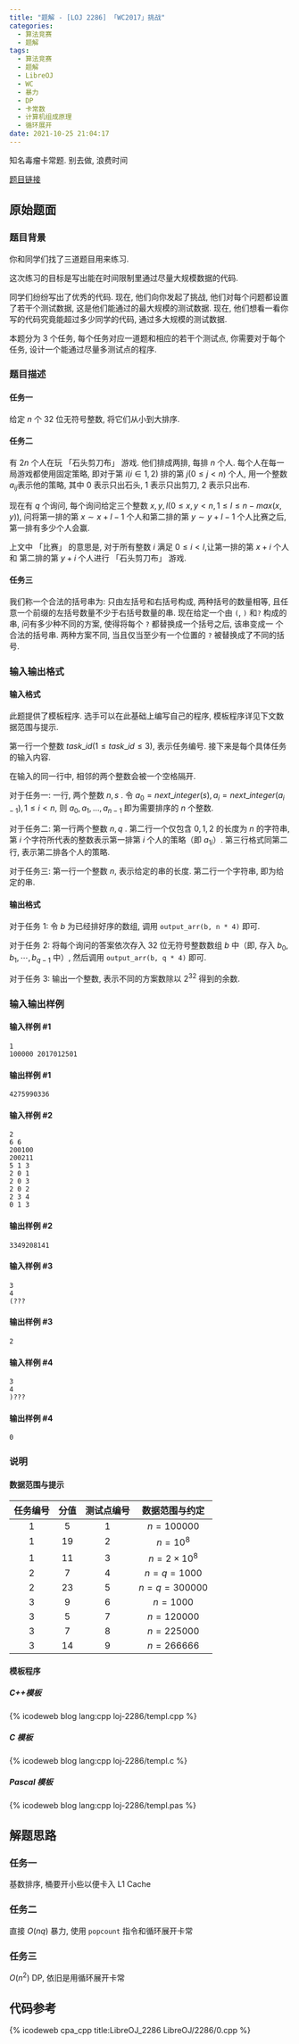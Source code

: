 ```yaml
---
title: "题解 - [LOJ 2286] 「WC2017」挑战"
categories:
  - 算法竞赛
  - 题解
tags:
  - 算法竞赛
  - 题解
  - LibreOJ
  - WC
  - 暴力
  - DP
  - 卡常数
  - 计算机组成原理
  - 循环展开
date: 2021-10-25 21:04:17
---
```


知名毒瘤卡常题. 别去做, 浪费时间

[题目链接](https://loj.ac/p/2286)

<!-- more -->

## 原始题面

### 题目背景

你和同学们找了三道题目用来练习.

这次练习的目标是写出能在时间限制里通过尽量大规模数据的代码.

同学们纷纷写出了优秀的代码. 现在, 他们向你发起了挑战, 他们对每个问题都设置了若干个测试数据, 这是他们能通过的最大规模的测试数据. 现在, 他们想看一看你写的代码究竟能超过多少同学的代码, 通过多大规模的测试数据.

本题分为 $3$ 个任务, 每个任务对应一道题和相应的若干个测试点, 你需要对于每个任务, 设计一个能通过尽量多测试点的程序.

### 题目描述

#### 任务一

给定 $n$ 个 $32$ 位无符号整数, 将它们从小到大排序.

#### 任务二

有 $2n$ 个人在玩 「石头剪刀布」 游戏. 他们排成两排, 每排 $n$ 个人. 每个人在每一局游戏都使用固定策略, 即对于第 $i (i \in 1, 2)$ 排的第 $j (0 \leq j < n)$ 个人, 用一个整数 $a_{ij}$​​ 表示他的策略, 其中 $0$ 表示只出石头, $1$ 表示只出剪刀, $2$ 表示只出布.

现在有 $q$ 个询问, 每个询问给定三个整数 $x,y,l(0\leq x,y<n,1\leq l\leq n-max(x,y))$, 问将第一排的第 $x∼x+l-1$ 个人和第二排的第 $y∼y+l-1$ 个人比赛之后, 第一排有多少个人会赢.

上文中 「比赛」 的意思是, 对于所有整数 $i$ 满足 $0\leq i<l$,让第一排的第 $x+i$ 个人和 第二排的第 $y+i$ 个人进行 「石头剪刀布」 游戏.

#### 任务三

我们称一个合法的括号串为: 只由左括号和右括号构成, 两种括号的数量相等, 且任意一个前缀的左括号数量不少于右括号数量的串. 现在给定一个由 `(`, `)` 和`?` 构成的串, 问有多少种不同的方案, 使得将每个 `?` 都替换成一个括号之后, 该串变成一 个合法的括号串. 两种方案不同, 当且仅当至少有一个位置的 `?` 被替换成了不同的括号.

### 输入输出格式

#### 输入格式

此题提供了模板程序. 选手可以在此基础上编写自己的程序, 模板程序详见下文数据范围与提示.

第一行一个整数 $task\_id(1\leq task\_id\leq3)$, 表示任务编号. 接下来是每个具体任务的输入内容.

在输入的同一行中, 相邻的两个整数会被一个空格隔开.

对于任务一: 一行, 两个整数 $n,s$ . 令 $a_0=next\_integer(s),a_i=next\_integer(a_{i-1}),1\leq i<n$, 则 $a_0,a_1,…,a_{n-1}$ 即为需要排序的 $n$ 个整数.

对于任务二: 第一行两个整数 $n,q$ . 第二行一个仅包含 $0, 1, 2$ 的长度为 $n$ 的字符串, 第 $i$ 个字符所代表的整数表示第一排第 $i$ 个人的策略（即 $a_{1i}$​​）. 第三行格式同第二行, 表示第二排各个人的策略.

对于任务三: 第一行一个整数 $n$, 表示给定的串的长度. 第二行一个字符串, 即为给定的串.

#### 输出格式

对于任务 1: 令 $b$ 为已经排好序的数组, 调用 `output_arr(b, n * 4)` 即可.

对于任务 2: 将每个询问的答案依次存入 $32$ 位无符号整数数组 $b$ 中（即, 存入 $b_0,b_1,⋯,b_{q-1}$ 中）, 然后调用 `output_arr(b, q * 4)` 即可.

对于任务 3: 输出一个整数, 表示不同的方案数除以 $2^{32}$​​ 得到的余数.

### 输入输出样例

#### 输入样例 #1

```input1
1
100000 2017012501
```

#### 输出样例 #1

```output1
4275990336
```

#### 输入样例 #2

```input2
2
6 6
200100
200211
5 1 3
2 0 1
2 0 3
2 0 2
2 3 4
0 1 3
```

#### 输出样例 #2

```output2
3349208141
```

#### 输入样例 #3

```input3
3
4
(???
```

#### 输出样例 #3

```output3
2
```

#### 输入样例 #4

```input4
3
4
)???
```

#### 输出样例 #4

```output4
0
```

### 说明

#### 数据范围与提示

| 任务编号 | 分值 | 测试点编号 | 数据范围与约定  |
| :------: | :--: | :--------: | :-------------: |
|    1     |  5   |     1      |   $n=100000$    |
|    1     |  19  |     2      |    $n=10^8$     |
|    1     |  11  |     3      | $n=2\times10^8$ |
|    2     |  7   |     4      |   $n=q=1000$    |
|    2     |  23  |     5      |  $n=q=300000$   |
|    3     |  9   |     6      |    $n=1000$     |
|    3     |  5   |     7      |   $n=120000$    |
|    3     |  7   |     8      |   $n=225000$    |
|    3     |  14  |     9      |   $n=266666$    |

#### 模板程序

##### C++模板

{% icodeweb blog lang:cpp loj-2286/templ.cpp %}

##### C 模板

{% icodeweb blog lang:cpp loj-2286/templ.c %}

##### Pascal 模板

{% icodeweb blog lang:cpp loj-2286/templ.pas %}

## 解题思路

### 任务一

基数排序, 桶要开小些以便卡入 L1 Cache

### 任务二

直接 $O(nq)$ 暴力, 使用 `popcount` 指令和循环展开卡常

### 任务三

$O(n^2)$ DP, 依旧是用循环展开卡常

## 代码参考

{% icodeweb cpa_cpp title:LibreOJ_2286 LibreOJ/2286/0.cpp %}
